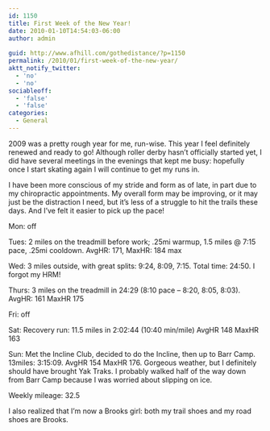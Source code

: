 ```yaml
---
id: 1150
title: First Week of the New Year!
date: 2010-01-10T14:54:03-06:00
author: admin
 
guid: http://www.afhill.com/gothedistance/?p=1150
permalink: /2010/01/first-week-of-the-new-year/
aktt_notify_twitter:
  - 'no'
  - 'no'
sociableoff:
  - 'false'
  - 'false'
categories:
  - General
---
```

2009 was a pretty rough year for me, run-wise. This year I feel definitely renewed and ready to go! Although roller derby hasn&#8217;t officially started yet, I did have several meetings in the evenings that kept me busy: hopefully once I start skating again I will continue to get my runs in. 

I have been more conscious of my stride and form as of late, in part due to my chiropractic appointments. My overall form may be improving, or it may just be the distraction I need, but it&#8217;s less of a struggle to hit the trails these days. And I&#8217;ve felt it easier to pick up the pace!

Mon: off

Tues: 2 miles on the treadmill before work; .25mi warmup, 1.5 miles @ 7:15 pace, .25mi cooldown. AvgHR: 171, MaxHR: 184 max 

Wed: 3 miles outside, with great splits: 9:24, 8:09, 7:15. Total time: 24:50. I forgot my HRM!

Thurs: 3 miles on the treadmill in 24:29 (8:10 pace &#8211; 8:20, 8:05, 8:03). AvgHR: 161 MaxHR 175

Fri: off

Sat: Recovery run: 11.5 miles in 2:02:44 (10:40 min/mile) AvgHR 148 MaxHR 163

Sun: Met the Incline Club, decided to do the Incline, then up to Barr Camp. 13miles: 3:15:09. AvgHR 154 MaxHR 176. Gorgeous weather, but I definitely should have brought Yak Traks. I probably walked half of the way down from Barr Camp because I was worried about slipping on ice.

Weekly mileage: 32.5

I also realized that I&#8217;m now a Brooks girl: both my trail shoes and my road shoes are Brooks.
